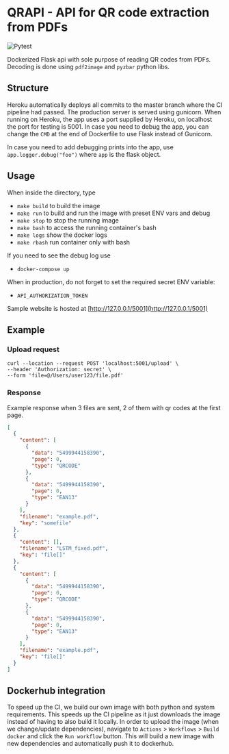 # QRAPI - API for QR code extraction from PDFs 

![Pytest](https://github.com/mskl/qrapi/workflows/Pytest/badge.svg?branch=master)

Dockerized Flask api with sole purpose of reading QR codes from PDFs. Decoding is done using `pdf2image` and `pyzbar` python libs.

## Structure
Heroku automatically deploys all commits to the master branch where the CI pipeline had passed. The production server is served using gunicorn. When running on Heroku, the app uses a port supplied by Heroku, on localhost the port for testing is 5001. In case you need to debug the app, you can change the `CMD` at the end of Dockerfile to use Flask instead of Gunicorn.

In case you need to add debugging prints into the app, use `app.logger.debug("foo")` where `app` is the flask object.

## Usage
When inside the directory, type
- `make build` to build the image
- `make run` to build and run the image with preset ENV vars and debug
- `make stop` to stop the running image
- `make bash` to access the running container's bash
- `make logs` show the docker logs
- `make rbash` run container only with bash

If you need to see the debug log use
- `docker-compose up`

When in production, do not forget to set the required secret ENV variable:
- `API_AUTHORIZATION_TOKEN`

Sample website is hosted at [http://127.0.0.1/5001](http://127.0.0.1/5001)

## Example

### Upload request

```curl
curl --location --request POST 'localhost:5001/upload' \
--header 'Authorization: secret' \
--form 'file=@/Users/user123/file.pdf'
```

### Response
Example response when 3 files are sent, 2 of them with qr codes at the first page.
```json
[
  {
    "content": [
      {
        "data": "5499944158390",
        "page": 0,
        "type": "QRCODE"
      },
      {
        "data": "5499944158390",
        "page": 0,
        "type": "EAN13"
      }
    ],
    "filename": "example.pdf",
    "key": "somefile"
  },
  {
    "content": [],
    "filename": "LSTM_fixed.pdf",
    "key": "file[]"
  },
  {
    "content": [
      {
        "data": "5499944158390",
        "page": 0,
        "type": "QRCODE"
      },
      {
        "data": "5499944158390",
        "page": 0,
        "type": "EAN13"
      }
    ],
    "filename": "example.pdf",
    "key": "file[]"
  }
]
```

## Dockerhub integration
To speed up the CI, we build our own image with both python and system requirements. This speeds up the CI pipeline as it just downloads the image instead of having to also build it locally. In order to upload the image (when we change/update dependencies), navigate to `Actions` > `Workflows` > `Build docker` and click the `Run workflow` button. This will build a new image with new dependencies and automatically push it to dockerhub.